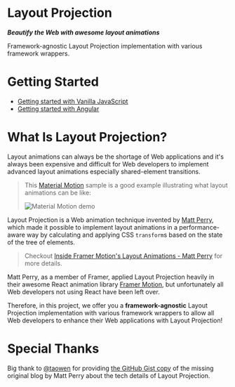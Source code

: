 # Layout Projection

**_Beautify the Web with awesome layout animations_**

Framework-agnostic Layout Projection implementation with various framework wrappers.

# Getting Started

- [Getting started with Vanilla JavaScript](./packages/core/README.md)
- [Getting started with Angular](./packages/angular/README.md)

# What Is Layout Projection?

Layout animations can always be the shortage of Web applications and it's always been expensive and difficult for Web developers to implement advanced layout animations especially shared-element transitions.

> This [Material Motion](https://m2.material.io/design/motion/the-motion-system.html) sample is a good example illustrating what layout animations can be like:
>
> ![Material Motion demo](https://user-images.githubusercontent.com/63489409/226151541-6f28fa2f-3c7c-44c1-b3c0-3dc6fcdeac8d.gif)

Layout Projection is a Web animation technique invented by [Matt Perry](https://github.com/mattgperry), which made it possible to implement layout animations in a performance-aware way by calculating and applying CSS `transform`s based on the state of the tree of elements.

> Checkout [Inside Framer Motion's Layout Animations - Matt Perry](https://www.youtube.com/watch?v=5-JIu0u42Jc) for more details.

Matt Perry, as a member of Framer, applied Layout Projection heavily in their awesome React animation library [Framer Motion](https://www.framer.com/motion/), but unfortunately all Web developers not using React have been left over.

Therefore, in this project, we offer you a **framework-agnostic** Layout Projection implementation with various framework wrappers to allow all Web developers to enhance their Web applications with Layout Projection!

# Special Thanks

Big thank to [@taowen](https://github.com/taowen) for providing [the GitHub Gist copy](https://gist.github.com/taowen/e102cf5731e527cb9ac02574783c4119) of the missing original blog by Matt Perry about the tech details of Layout Projection.
